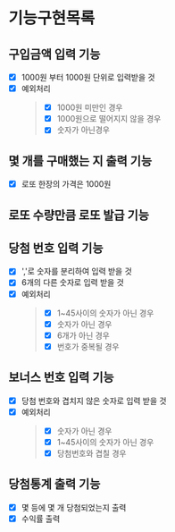 # 기능구현목록

## 구입금액 입력 기능

- [x] 1000원 부터 1000원 단위로 입력받을 것
- [x] 예외처리
  > - [x] 1000원 미만인 경우
  > - [x] 1000원으로 떨어지지 않을 경우
  > - [x] 숫자가 아닌경우

## 몇 개를 구매했는 지 출력 기능

- [x] 로또 한장의 가격은 1000원

## 로또 수량만큼 로또 발급 기능

## 당첨 번호 입력 기능

- [x] ','로 숫자를 분리하여 입력 받을 것
- [x] 6개의 다른 숫자로 입력 받을 것
- [x] 예외처리
  > - [x] 1~45사이의 숫자가 아닌 경우
  > - [x] 숫자가 아닌 경우
  > - [x] 6개가 아닌 경우
  > - [x] 번호가 중복될 경우

## 보너스 번호 입력 기능

- [x] 당첨 번호와 겹치지 않은 숫자로 입력 받을 것
- [x] 예외처리
  > - [x] 숫자가 아닌 경우
  > - [x] 1~45사이의 숫자가 아닌 경우
  > - [x] 당첨번호와 겹칠 경우

## 당첨통계 출력 기능

- [x] 몇 등에 몇 개 당첨되었는지 출력
- [x] 수익률 출력
